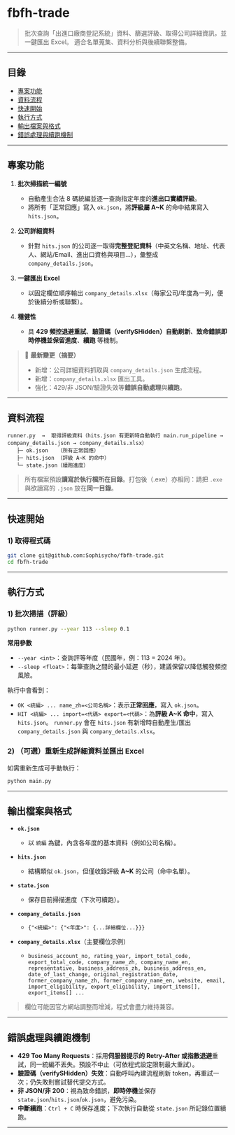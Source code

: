 # fbfh-trade

> 批次查詢「出進口廠商登記系統」資料、篩選評級、取得公司詳細資訊，並一鍵匯出 Excel。
> 適合名單蒐集、資料分析與後續聯繫整備。


---

## 目錄

* [專案功能](#專案功能)
* [資料流程](#資料流程)
* [快速開始](#快速開始)
* [執行方式](#執行方式)
* [輸出檔案與格式](#輸出檔案與格式)
* [錯誤處理與續跑機制](#錯誤處理與續跑機制)

---

## 專案功能

1. **批次掃描統一編號**

   * 自動產生合法 8 碼統編並逐一查詢指定年度的**進出口實績評級**。
   * 將所有「正常回應」寫入 `ok.json`，將**評級屬 A\~K** 的命中結果寫入 `hits.json`。

2. **公司詳細資料**

   * 針對 `hits.json` 的公司逐一取得**完整登記資料**（中英文名稱、地址、代表人、網站/Email、進出口資格與項目…），彙整成 `company_details.json`。

3. **一鍵匯出 Excel**

   * 以固定欄位順序輸出 `company_details.xlsx`（每家公司/年度為一列，便於後續分析或聯繫）。

4. **穩健性**

   * 具 **429 頻控退避重試**、**驗證碼（verifySHidden）自動刷新**、**致命錯誤即時停機並保留進度**、**續跑** 等機制。

> 📌 **最新變更（摘要）**
>
> * 新增：公司詳細資料抓取與 `company_details.json` 生成流程。
> * 新增：`company_details.xlsx` 匯出工具。
> * 強化：429/非 JSON/驗證失效等**錯誤自動處理**與**續跑**。

---

## 資料流程

```
runner.py  →  取得評級資料（hits.json 有更新時自動執行 main.run_pipeline → company_details.json → company_details.xlsx）
   ├─ ok.json   （所有正常回應）
   ├─ hits.json （評級 A~K 的命中）
   └─ state.json（續跑進度）
```

> 所有檔案預設**讀寫於執行檔所在目錄**。打包後（.exe）亦相同：請把 `.exe` 與欲讀寫的 `.json` 放在**同一目錄**。

---

## 快速開始

### 1) 取得程式碼

```bash
git clone git@github.com:Sophisycho/fbfh-trade.git
cd fbfh-trade
```


---

## 執行方式

### 1) 批次掃描（評級）

```bash
python runner.py --year 113 --sleep 0.1
```

**常用參數**

* `--year <int>`：查詢評等年度（民國年，例：113 = 2024 年）。
* `--sleep <float>`：每筆查詢之間的最小延遲（秒），建議保留以降低觸發頻控風險。

執行中會看到：

* `OK <統編> ... name_zh=<公司名稱>`：表示**正常回應**，寫入 `ok.json`。
* `HIT <統編> ... import=<代碼> export=<代碼>`：為**評級 A\~K 命中**，寫入 `hits.json`。
  `runner.py` 會在 `hits.json` 有新增時自動產生/匯出 `company_details.json` 與 `company_details.xlsx`。

### 2) （可選）重新生成詳細資料並匯出 Excel

如需重新生成可手動執行：

```bash
python main.py
```

---

## 輸出檔案與格式

* **`ok.json`**

  * 以 `統編` 為鍵，內含各年度的基本資料（例如公司名稱）。
* **`hits.json`**

  * 結構類似 `ok.json`，但僅收錄評級 **A\~K** 的公司（命中名單）。
* **`state.json`**

  * 保存目前掃描進度（下次可續跑）。
* **`company_details.json`**

  * `{"<統編>": {"<年度>": {...詳細欄位...}}}`
* **`company_details.xlsx`**（主要欄位示例）

  * `business_account_no, rating_year, import_total_code, export_total_code, company_name_zh, company_name_en, representative, business_address_zh, business_address_en, date_of_last_change, original_registration_date, former_company_name_zh, former_company_name_en, website, email, import_eligibility, export_eligibility, import_items[], export_items[] ...`

> 欄位可能因官方網站調整而增減，程式會盡力維持兼容。

---

## 錯誤處理與續跑機制

* **429 Too Many Requests**：採用**伺服器提示的 Retry-After 或指數退避**重試，同一統編不丟失。預設不中止（可依程式設定限制最大重試）。
* **驗證碼（verifySHidden）失效**：自動呼叫內建流程刷新 token，再重試一次；仍失敗則嘗試替代提交方式。
* **非 JSON/非 200**：視為致命錯誤，**即時停機**並保存 `state.json`/`hits.json`/`ok.json`，避免污染。
* **中斷續跑**：`Ctrl + C` 時保存進度；下次執行自動從 `state.json` 所記錄位置續跑。

---